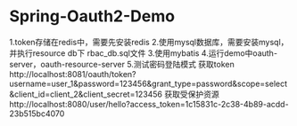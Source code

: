 # Spring-Oauth2-Demo
1.token存储在redis中，需要先安装redis 
2.使用mysql数据库，需要安装mysql，并执行resource db下 rbac_db.sql文件 
3.使用mybatis
4.运行demo中oauth-server，oauth-resource-server
5.测试密码登陆模式
获取token
http://localhost:8081/oauth/token?username=user_1&password=123456&grant_type=password&scope=select&client_id=client_2&client_secret=123456
获取受保护资源
http://localhost:8080/user/hello?access_token=1c15831c-2c38-4b89-acdd-23b515bc4070
